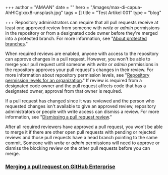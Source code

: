 +++
author = "AMAAN"
date = ""
hero = "/images/max-di-capua-AhHICglxxx8-unsplash.jpg"
tags = []
title = "Test Artikel 001"
type = "blog"

+++
Repository administrators can require that all pull requests receive at least one approved review from someone with _write_ or _admin_ permissions in the repository or from a designated code owner before they're merged into a protected branch. For more information, see "[About protected branches](https://docs.github.com/en/enterprise/2.13/user/articles/about-protected-branches)."

When required reviews are enabled, anyone with access to the repository can approve changes in a pull request. However, you won't be able to merge your pull request until someone with _write_ or _admin_ permissions in the repository approves your pull request's changes in their review. For more information about repository permission levels, see "[Repository permission levels for an organization](https://docs.github.com/en/enterprise/2.13/user/articles/repository-permission-levels-for-an-organization)." If review is required from a designated code owner and the pull request affects code that has a designated owner, approval from that owner is required.

If a pull request has changed since it was reviewed and the person who requested changes isn't available to give an approved review, repository administrators or people with write access can dismiss a review. For more information, see "[Dismissing a pull request review](https://docs.github.com/en/enterprise/2.13/user/articles/dismissing-a-pull-request-review)."

After all required reviewers have approved a pull request, you won't be able to merge it if there are other open pull requests with pending or rejected reviews and those pull requests have a head branch pointing to the same commit. Someone with _write_ or _admin_ permissions will need to approve or dismiss the blocking review on the other pull requests before you can merge.

### [Merging a pull request on GitHub Enterprise](https://docs.github.com/en/enterprise/2.13/user/articles/merging-a-pull-request#merging-a-pull-request-on-github-enterprise)